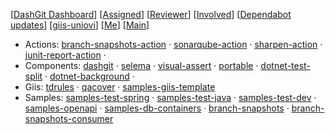 [[DashGit Dashboard](https://javiertuya.github.io/dashgit/)]
[[Assigned](https://github.com/issues?q=is%3Aopen+assignee%3A%40me+archived%3Afalse+)]
[[Reviewer](https://github.com/issues?q=is%3Aopen+user-review-requested%3A%40me+archived%3Afalse+)]
[[Involved](https://github.com/issues?q=is%3Aopen+involves%3A%40me+archived%3Afalse+)]
[[Dependabot updates](https://github.com/issues?q=is%3Aopen+is%3Apr+archived%3Afalse+author%3Aapp%2Fdependabot+owner%3Ajaviertuya+owner%3Agiis-uniovi+)]
[[giis-uniovi](https://github.com/giis-uniovi)]
[[Me](https://github.com/javiertuya)]
[[Main](https://github.com)]

- Actions:
[branch-snapshots-action](https://github.com/javiertuya/branch-snapshots-action) ·
[sonarqube-action](https://github.com/javiertuya/sonarqube-action) ·
[sharpen-action](https://github.com/javiertuya/sharpen-action) ·
[junit-report-action](https://github.com/javiertuya/junit-report-action) ·
- Components:
[dashgit](https://github.com/javiertuya/dashgit) ·
[selema](https://github.com/javiertuya/selema) ·
[visual-assert](https://github.com/javiertuya/visual-assert) ·
[portable](https://github.com/javiertuya/portable) ·
[dotnet-test-split](https://github.com/javiertuya/dotnet-test-split) ·
[dotnet-background](https://github.com/javiertuya/dotnet-background) ·
- Giis: 
[tdrules](https://github.com/giis-uniovi/tdrules) ·
[qacover](https://github.com/giis-uniovi/qacover) ·
[samples-giis-template](https://github.com/giis-uniovi/samples-giis-template)
- Samples:
[samples-test-spring](https://github.com/javiertuya/samples-test-spring) ·
[samples-test-java](https://github.com/javiertuya/samples-test-java) ·
[samples-test-dev](https://github.com/javiertuya/samples-test-dev) ·
[samples-openapi](https://github.com/javiertuya/samples-openapi) ·
[samples-db-containers](https://github.com/javiertuya/samples-db-containers) ·
[branch-snapshots](https://github.com/javiertuya/branch-snapshots) ·
[branch-snapshots-consumer](https://github.com/javiertuya/branch-snapshots-consumer)
